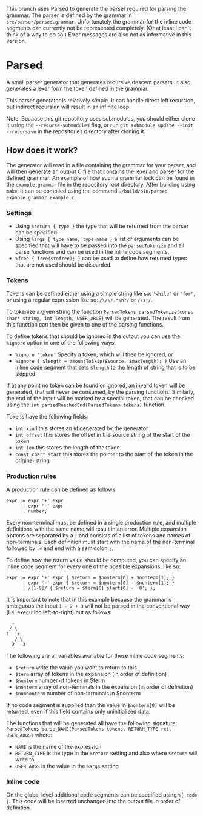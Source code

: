 
This branch uses Parsed to generate the parser required for parsing the grammar.
The parser is defined by the grammar in `src/parser/parsed.grammar`. Unfortunately
the grammar for the inline code segments can currently not be represented completely.
(Or at least I can't think of a way to do so.)
Error messages are also not as informative in this version.

Parsed
======
A small parser generator that generates recursive descent parsers.
It also generates a lexer form the token defined in the grammar.

This parser generator is relatively simple. It can handle direct left recursion,
but indirect recursion will result in an infinite loop.

Note: Because this git repository uses submodules, you should either clone it using the `--recurse-submodules` flag, or run `git submodule update --init --recursive` in the repositories directory after cloning it.

## How does it work?
The generator will read in a file containing the grammar for your parser, and will
then generate an output C file that contains the lexer and parser for the defined
grammar. An example of how such a grammar lock can be found in the `example.grammar`
file in the repository root directory. After building using `make`, it can be compiled
using the command `./build/bin/parsed example.grammar example.c`.

### Settings
* Using `%return { type }` the type that will be returned from the parser can be specified.
* Using `%args { type name, type name }` a list of arguments can be specified that will
have to be passed into the `parsedTokenize` and all parse functions and can be used in the
inline code segments.
* `%free { free($tofree); }` can be used to define how returned types that are not used should
be discarded.

### Tokens
Tokens can be defined either using a simple string like so: `'while'` or `"for"`, or
using a regular expression like so: `/\/\/.*\n?/` or `/\s+/`.

To tokenize a given string the function `ParsedTokens parsedTokenize(const char* string, int length, USER_ARGS)`
will be generated. The result from this function can then be given to one of the parsing functions.

To define tokens that should be ignored in the output you can use the `%ignore` option in one of
the following ways:
* `%ignore 'token'` Specify a token, which will then be ignored, or
* `%ignore { $length = amountToSkip($source, $maxlength); }` Use an inline code segment that sets `$length` to the length of string that is to be skipped

If at any point no token can be found or ignored, an invalid token will be generated, that will
never be consumed, by the parsing functions. Similarly, the end of the input will be marked by a
special token, that can be checked using the `int parsedReachedEnd(ParsedTokens tokens)` function.

Tokens have the following fields:
* `int kind` this stores an id generated by the generator
* `int offset` this stores the offset in the source string of the start of the token
* `int len` this stores the length of the token
* `const char* start` this stores the pointer to the start of the token in the original string


### Production rules
A production rule can be defined as follows:
```
expr := expr '+' expr
      | expr '-' expr
      | number;
```
Every non-terminal must be defined in a single production rule, and multiple definitions with the
same name will result in an error. Multiple expansion options are separated by a `|` and consists
of a list of tokens and names of non-terminals. Each definition must start with the name of the
non-terminal followed by `:=` and end with a semicolon `;`.

To define how the return value should be computed, you can specify an inline code segment for every
one of the possible expansions, like so:
```
expr := expr '+' expr { $return = $nonterm[0] + $nonterm[1]; }
      | expr '-' expr { $return = $nonterm[0] - $nonterm[1]; }
      | /[1-9]/ { $return = $term[0].start[0] - '0'; };
```
It is important to note that in this example because the grammar is ambiguous the input `1 - 2 + 3`
will not be parsed in the conventional way (i.e. executing left-to-right) but as follows:
```
  -
 / \
1   +
   / \
  2   3
```

The following are all variables available for these inline code segments:
* `$return` write the value you want to return to this
* `$term` array of tokens in the expansion (in order of definition)
* `$numterm` number of tokens in $term
* `$nonterm` array of non-terminals in the expansion (in order of definition)
* `$numnonterm` number of non-terminals in $nonterm

If no code segment is supplied than the value in `$nonterm[0]` will be returned,
even if this field contains only uninitialized data.

The functions that will be generated all have the following signature:
`ParsedTokens parse_NAME(ParsedTokens tokens, RETURN_TYPE ret, USER_ARGS)`
where:
* `NAME` is the name of the expression
* `RETURN_TYPE` is the type in the `%return` setting and also where `$return` will write to
* `USER_ARGS` is the value in the `%args` setting

### Inline code
On the global level additional code segments can be specified using `%{ code }`. This code
will be inserted unchanged into the output file in order of definition.

